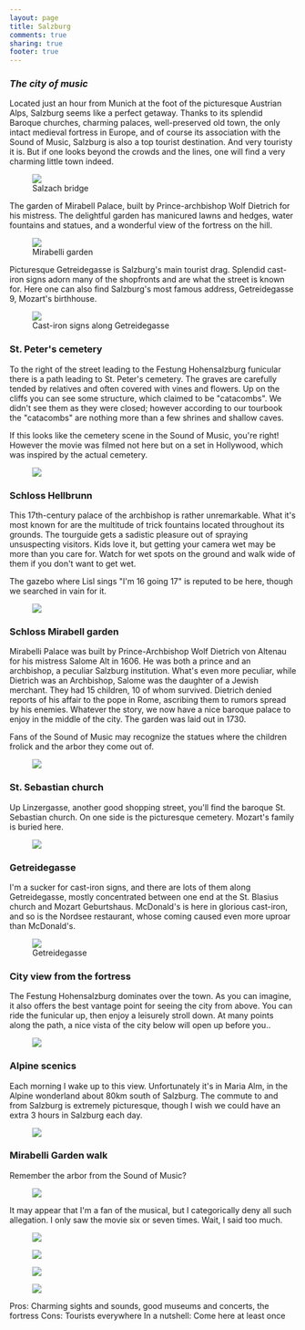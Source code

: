 ```yaml
---
layout: page
title: Salzburg
comments: true
sharing: true
footer: true
---
```

<h3><em>The city of music</em></h3>

Located just an hour from Munich at the foot of the picturesque Austrian Alps, Salzburg seems like a perfect getaway. Thanks to its splendid Baroque churches, charming palaces, well-preserved old town, the only intact medieval fortress in Europe, and of course its association with the Sound of Music, Salzburg is also a top tourist destination. And very touristy it is. But if one looks beyond the crowds and the lines, one will find a very charming little town indeed.

<figure>
  <img src="http://yentran.isamonkey.org/gallery/salzburg/salzburgsalzachbridge.jpg" />
  <figcaption>Salzach bridge</figcaption>
</figure>

The garden of Mirabell Palace, built by Prince-archbishop Wolf Dietrich for his mistress. The delightful garden has manicured lawns and hedges, water fountains and statues, and a wonderful view of the fortress on the hill.

<figure>
  <img src="http://yentran.isamonkey.org/gallery/salzburg/salzburgmirabelligrandview.jpg" />
  <figcaption>Mirabelli garden</figcaption>
</figure>

Picturesque Getreidegasse is Salzburg's main tourist drag. Splendid cast-iron signs adorn many of the shopfronts and are what the street is known for. Here one can also find Salzburg's most famous address, Getreidegasse 9, Mozart's birthhouse.

<figure>
  <img src="http://yentran.isamonkey.org/gallery/salzburg/salzburgsignswide.jpg" />
  <figcaption>Cast-iron signs along Getreidegasse</figcaption>
</figure>

<h3>St. Peter's cemetery</h3>

To the right of the street leading to the Festung Hohensalzburg funicular there is a path leading to St. Peter's cemetery. The graves are carefully tended by relatives and often covered with vines and flowers. Up on the cliffs you can see some structure, which claimed to be "catacombs". We didn't see them as they were closed; however according to our tourbook the "catacombs" are nothing more than a few shrines and shallow caves.

If this looks like the cemetery scene in the Sound of Music, you're right! However the movie was filmed not here but on a set in Hollywood, which was inspired by the actual cemetery.

<figure>
  <img src="http://yentran.isamonkey.org/gallery/salzburg/salzburgcemetery.jpg" />
  <figcaption></figcaption>
</figure>

<h3>Schloss Hellbrunn</h3>

This 17th-century palace of the archbishop is rather unremarkable. What it's most known for are the multitude of trick fountains located throughout its grounds. The tourguide gets a sadistic pleasure out of spraying unsuspecting visitors. Kids love it, but getting your camera wet may be more than you care for. Watch for wet spots on the ground and walk wide of them if you don't want to get wet.

The gazebo where Lisl sings "I'm 16 going 17" is reputed to be here, though we searched in vain for it.

<figure>
  <img src="http://yentran.isamonkey.org/gallery/salzburg/salzburghellbrunnlake.jpg" />
  <figcaption></figcaption>
</figure>

<h3>Schloss Mirabell garden</h3>

Mirabelli Palace was built by Prince-Archbishop Wolf Dietrich von Altenau for his mistress Salome Alt in 1606. He was both a prince and an archbishop, a peculiar Salzburg institution. What's even more peculiar, while Dietrich was an Archbishop, Salome was the daughter of a Jewish merchant. They had 15 children, 10 of whom survived. Dietrich denied reports of his affair to the pope in Rome, ascribing them to rumors spread by his enemies. Whatever the story, we now have a nice baroque palace to enjoy in the middle of the city. The garden was laid out in 1730. 

Fans of the Sound of Music may recognize the statues where the children frolick and the arbor they come out of.

<figure>
  <img src="http://yentran.isamonkey.org/gallery/salzburg/salzburgmirabellifountain.jpg" />
  <figcaption></figcaption>
</figure>

<h3>St. Sebastian church</h3>

Up Linzergasse, another good shopping street, you'll find the baroque St. Sebastian church. On one side is the picturesque cemetery. Mozart's family is buried here.

<figure>
  <img src="http://yentran.isamonkey.org/gallery/salzburg/salzburgstsebastianhallway.jpg" />
  <figcaption></figcaption>
</figure>

<h3>Getreidegasse</h3>
I'm a sucker for cast-iron signs, and there are lots of them along Getreidegasse, mostly concentrated between one end at the St. Blasius church and Mozart Geburtshaus. McDonald's is here in glorious cast-iron, and so is the Nordsee restaurant, whose coming caused even more uproar than McDonald's.

<figure>
  <img src="http://yentran.isamonkey.org/gallery/salzburg/salzburgsignsvertical.jpg" />
  <figcaption>Getreidegasse</figcaption>
</figure>

<h3>City view from the fortress</h3>

The Festung Hohensalzburg dominates over the town. As you can imagine, it also offers the best vantage point for seeing the city from above. You can ride the funicular up, then enjoy a leisurely stroll down. At many points along the path, a nice vista of the city below will open up before you..

<figure>
  <img src="http://yentran.isamonkey.org/gallery/salzburg/salzburgcitypanorama.jpg" />
  <figcaption></figcaption>
</figure>

<h3>Alpine scenics</h3>
Each morning I wake up to this view. Unfortunately it's in Maria Alm, in the Alpine wonderland about 80km south of Salzburg. The commute to and from Salzburg is extremely picturesque, though I wish we could have an extra 3 hours in Salzburg each day.

<figure>
  <img src="http://yentran.isamonkey.org/gallery/salzburg/salzburgalps.jpg" />
  <figcaption></figcaption>
</figure>

<h3>Mirabelli Garden walk</h3>

Remember the arbor from the Sound of Music?

<figure>
  <img src="http://yentran.isamonkey.org/gallery/salzburg/salzburgmirabellisidegarden.jpg" />
  <figcaption></figcaption>
</figure>

It may appear that I'm a fan of the musical, but I categorically deny all such allegation. I only saw the movie six or seven times. Wait, I said too much.

<figure>
  <img src="http://yentran.isamonkey.org/gallery/salzburg/salzburgmirabellipurplebushes.jpg" />
  <figcaption></figcaption>
</figure>

<figure>
  <img src="http://yentran.isamonkey.org/gallery/salzburg/salzburgmirabelligate.jpg" />
  <figcaption></figcaption>
</figure>

<figure>
  <img src="http://yentran.isamonkey.org/gallery/salzburg/salzburgmirabellifence.jpg" />
  <figcaption></figcaption>
</figure>

<figure>
  <img src="http://yentran.isamonkey.org/gallery/salzburg/salzburgmirabellifence2.jpg" />
  <figcaption></figcaption>
</figure>


Pros: Charming sights and sounds, good museums and concerts, the fortress
Cons: Tourists everywhere
In a nutshell: Come here at least once